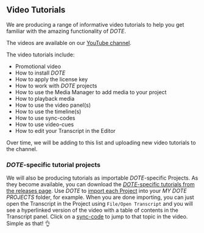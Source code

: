 ## Video Tutorials

We are producing a range of informative video tutorials to help you get familiar with the amazing functionality of _DOTE_.

The videos are available on our [YouTube channel](#).

The video tutorials include:

- Promotional video
- How to install _DOTE_
- How to apply the license key
- How to work with _DOTE_ projects
- How to use the Media Manager to add media to your project
- How to playback media
- How to use the video panel(s)
- How to use the timeline(s)
- How to use sync-codes
- How to use video-cues
- How to edit your Transcript in the Editor

Over time, we will be adding to this list and uploading new video tutorials to the channel.

### _DOTE_-specific tutorial projects

We will also be producing tutorials as importable _DOTE_-specific Projects.
As they become available, you can download the [_DOTE_-specific tutorials from the releases page](https://github.com/BigSoftVideo/DOTE/releases).
Use _DOTE_ to [import each Project](import.md) into your _MY DOTE PROJECTS_ folder, for example.
When you are done importing, you can just open the Transcript in the Project using `File/Open Transcript` and you will see a hyperlinked version of the video with a table of contents in the Transcript panel.
Click on a [sync-code](sync-code.md) to jump to that topic in the video.
Simple as that! 👌
